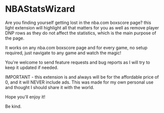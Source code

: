 # NBAStatsWizard

Are you finding yourself getting lost in the nba.com boxscore page? this light extension will highlight all that matters for you as well as remove player DNP rows as they do not affect the statistics, which is the main purpose of the page.

It works on any nba.com boxscore page and for every game, no setup required, just navigate to any game and watch the magic!

<!-- 
➤ you do not need to worry about loading time, by using the built-in Chrome DevTools performance test at different hours and devices I the results were usually around ~2%* to page loading time but never over 5% while testing without ANY other extensions in order to minimize variables as much as possible and get a good approximation.
 -->

You're welcome to send feature requests and bug reports as I will try to keep it updated if needed.

IMPORTANT - this extension is and always will be for the affordable price of 0, and it will NEVER include ads. This was made for my own personal use and thought I should share it with the world.

Hope you'll enjoy it!

Be kind.
